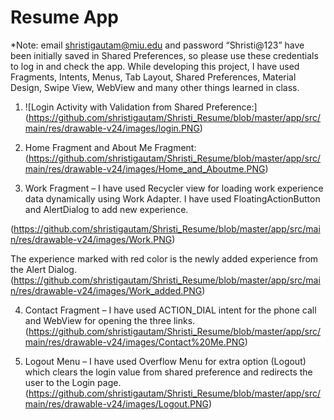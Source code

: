 # Resume App

*Note: email shristigautam@miu.edu and password “Shristi@123” have been initially saved in Shared Preferences, so please use these credentials to log in and check the app.
While developing this project, I have used Fragments, Intents, Menus, Tab Layout, Shared Preferences, Material Design, Swipe View, WebView and many other things learned in class.

1)	![Login Activity with Validation from Shared Preference:] (https://github.com/shristigautam/Shristi_Resume/blob/master/app/src/main/res/drawable-v24/images/login.PNG)


2)	Home Fragment and About Me Fragment:
(https://github.com/shristigautam/Shristi_Resume/blob/master/app/src/main/res/drawable-v24/images/Home_and_Aboutme.PNG)
  

3)	Work Fragment – I have used Recycler view for loading work experience data dynamically using Work Adapter. I have used FloatingActionButton and AlertDialog to add new experience.

(https://github.com/shristigautam/Shristi_Resume/blob/master/app/src/main/res/drawable-v24/images/Work.PNG)


The experience marked with red color is the newly added experience from the Alert Dialog.
(https://github.com/shristigautam/Shristi_Resume/blob/master/app/src/main/res/drawable-v24/images/Work_added.PNG)


4)	Contact Fragment – I have used ACTION_DIAL intent for the phone call and WebView for opening the three links.
(https://github.com/shristigautam/Shristi_Resume/blob/master/app/src/main/res/drawable-v24/images/Contact%20Me.PNG)
  

5)	Logout Menu – I have used Overflow Menu for extra option (Logout) which clears the login value from shared preference and redirects the user to the Login page.
 (https://github.com/shristigautam/Shristi_Resume/blob/master/app/src/main/res/drawable-v24/images/Logout.PNG)
